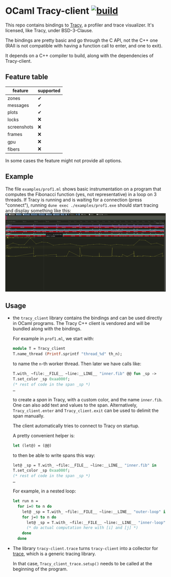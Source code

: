 # OCaml Tracy-client [![build](https://github.com/imandra-ai/ocaml-tracy/actions/workflows/build.yml/badge.svg)](https://github.com/imandra-ai/ocaml-tracy/actions/workflows/build.yml)

This repo contains bindings to [Tracy](https://github.com/wolfpld/tracy),
a profiler and trace visualizer. It's licensed, like Tracy, under
BSD-3-Clause.

The bindings are pretty basic and go through the C API, not the C++ one (RAII is
not compatible with having a function call to enter, and one to exit).

It depends on a C++ compiler to build, along with the dependencies
of Tracy-client.

## Feature table

| feature | supported |
|------|---|
| zones | ✔ |
| messages | ✔ |
| plots | ✔ |
| locks | ❌ |
| screenshots | ❌ |
| frames | ❌ |
| gpu | ❌ |
| fibers | ❌ |

In some cases the feature might not provide all options.

## Example

The file `examples/prof1.ml` shows basic instrumentation on a program that computes
the Fibonacci function (yes, not representative) in a loop on 3 threads.
If Tracy is running and is waiting for a connection (press "connect"),
running `dune exec ./examples/prof1.exe` should start tracing
and display something like this: ![tracy screenshot](screen1.png)

## Usage

- the `tracy_client` library contains the bindings and can be
    used directly in OCaml programs.
    The Tracy C++ client is vendored and will be
    bundled along with the bindings.

  For example in `prof1.ml`, we start with:

  ```ocaml
  module T = Tracy_client
  T.name_thread (Printf.sprintf "thread_%d" th_n);
  ```

  to name the `n`-th worker thread. Then later we have calls like:

  ```ocaml
  T.with_ ~file:__FILE__ ~line:__LINE__ "inner.fib" @@ fun _sp ->
  T.set_color _sp 0xaa000f;
  (* rest of code in the span _sp *)
  …
  ```

  to create a _span_ in Tracy, with a custom color, and the name `inner.fib`.
  One can also add text and values to the span.
  Alternatively, `Tracy_client.enter` and `Tracy_client.exit` can be used to delimit
  the span manually.

  The client automatically tries to connect to Tracy on startup.

  A pretty convenient helper is:

  ```ocaml
  let (let@) = (@@)
  ```

  to then be able to write spans this way:

  ```ocaml
  let@ _sp = T.with_ ~file:__FILE__ ~line:__LINE__ "inner.fib" in
  T.set_color _sp 0xaa000f;
  (* rest of code in the span _sp *)
  …
  ```

  For example, in a nested loop:

  ```ocaml
  let run n =
    for i=0 to n do
      let@ _sp = T.with_ ~file:__FILE__ ~line:__LINE__ "outer-loop" in
      for j=0 to n do
        let@ _sp = T.with_ ~file:__FILE__ ~line:__LINE__ "inner-loop" in
        (* do actual computation here with [i] and [j] *)
      done
    done
  ```

- The library `tracy-client.trace` turns `tracy-client` into a collector
  for [trace](https://github.com/c-cube/trace), which is a generic tracing
  library.

  In that case, `Tracy_client_trace.setup()` needs to be called at the beginning
  of the program.

